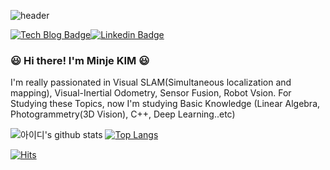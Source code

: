 ![header](https://capsule-render.vercel.app/api?type=waving&color=timeGradient&height=200&section=header&text=Welcome!&fontSize=100&animation=fadeIn&fontAlignY=40)


  [![Tech Blog Badge](http://img.shields.io/badge/-Tech%20blog-black?style=flat-square&logo=Notion&link=https://slamwithme.oopy.io/)](https://slamwithme.oopy.io/)[![Linkedin Badge](https://img.shields.io/badge/-LinkedIn-blue?style=flat-square&logo=Linkedin&logoColor=white&link=https://https://www.linkedin.com/in/minje-kim-8b804916a/)](https://https://www.linkedin.com/in/minje-kim-8b804916a/)
  
  
### :smiley: Hi there! I'm Minje KIM :smiley:

I'm really passionated in Visual SLAM(Simultaneous localization and mapping), Visual-Inertial Odometry, Sensor Fusion, Robot Vsion.
For Studying these Topics, now I'm studying Basic Knowledge (Linear Algebra, Photogrammetry(3D Vision), C++, Deep Learning..etc) 




![아이디's github stats](https://github-readme-stats.vercel.app/api?username=minje-KIM&show_icons=true&theme=calm)
[![Top Langs](https://github-readme-stats.vercel.app/api/top-langs/?username=minje-KIM&layout=compact)](https://github.com/minje-KIM/github-readme-stats)

[![Hits](https://hits.seeyoufarm.com/api/count/incr/badge.svg?url=https%3A%2F%2Fgithub.com%2Fminje-KIM&count_bg=%2379C83D&title_bg=%23555555&icon=googlehangouts.svg&icon_color=%23E7E7E7&title=VISIT&edge_flat=false)](https://hits.seeyoufarm.com)



	
 
